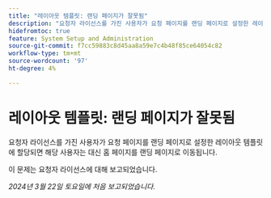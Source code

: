 ```yaml
---
title: "레이아웃 템플릿: 랜딩 페이지가 잘못됨"
description: "요청자 라이선스를 가진 사용자가 요청 페이지를 랜딩 페이지로 설정한 레이아웃 템플릿에 할당되면 해당 사용자는 대신 홈 페이지를 랜딩 페이지로 이동됩니다."
hidefromtoc: true
feature: System Setup and Administration
source-git-commit: f7cc59883c8d45aa8a59e7c4b48f85ce64054c82
workflow-type: tm+mt
source-wordcount: '97'
ht-degree: 4%

---
```



# 레이아웃 템플릿: 랜딩 페이지가 잘못됨

요청자 라이선스를 가진 사용자가 요청 페이지를 랜딩 페이지로 설정한 레이아웃 템플릿에 할당되면 해당 사용자는 대신 홈 페이지를 랜딩 페이지로 이동됩니다.

이 문제는 요청자 라이선스에 대해 보고되었습니다.

_2024년 3월 22일 토요일에 처음 보고되었습니다._
